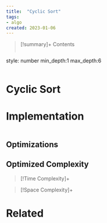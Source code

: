 ```yaml
---
title:  "Cyclic Sort"
tags:
- algo
created: 2023-01-06
---
```


>[!summary]+ Contents
>```toc
style: number
min_depth:1
max_depth:6 
>```


# Cyclic Sort

# Implementation

```python

```

## Optimizations

## Optimized Complexity

>[!Time Complexity]+

>[!Space Complexity]+



# Related
